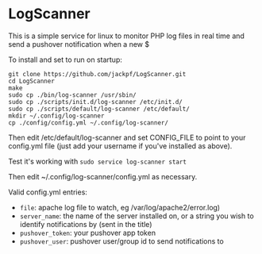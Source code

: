 LogScanner
==========

This is a simple service for linux to monitor PHP log files in real time and send a pushover notification when a new $

To install and set to run on startup:

```shell
git clone https://github.com/jackpf/LogScanner.git
cd LogScanner
make
sudo cp ./bin/log-scanner /usr/sbin/
sudo cp ./scripts/init.d/log-scanner /etc/init.d/
sudo cp ./scripts/default/log-scanner /etc/default/
mkdir ~/.config/log-scanner
cp ./config/config.yml ~/.config/log-scanner/
```
Then edit /etc/default/log-scanner and set CONFIG_FILE to point to your config.yml file (just add your username if you've installed as above).

Test it's working with ```sudo service log-scanner start```

Then edit ~/.config/log-scanner/config.yml as necessary.

Valid config.yml entries:

* ```file```: apache log file to watch, eg /var/log/apache2/error.log)
* ```server_name```: the name of the server installed on, or a string you wish to identify notifications by (sent in the title)
* ```pushover_token```: your pushover app token
* ```pushover_user```: pushover user/group id to send notifications to